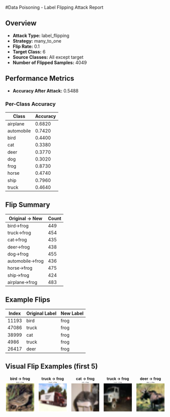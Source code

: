 #Data Poisoning - Label Flipping Attack Report

## Overview

- **Attack Type:** label_flipping
- **Strategy:** many_to_one
- **Flip Rate:** 0.1
- **Target Class:** 6
- **Source Classes:** All except target
- **Number of Flipped Samples:** 4049

## Performance Metrics

- **Accuracy After Attack:** 0.5488

### Per-Class Accuracy

| Class | Accuracy |
|--------|----------|
| airplane | 0.6820 |
| automobile | 0.7420 |
| bird | 0.4400 |
| cat | 0.3380 |
| deer | 0.3770 |
| dog | 0.3020 |
| frog | 0.8730 |
| horse | 0.4740 |
| ship | 0.7960 |
| truck | 0.4640 |

## Flip Summary

| Original -> New | Count |
|------------------|--------|
| bird->frog | 449 |
| truck->frog | 454 |
| cat->frog | 435 |
| deer->frog | 438 |
| dog->frog | 455 |
| automobile->frog | 436 |
| horse->frog | 475 |
| ship->frog | 424 |
| airplane->frog | 483 |

## Example Flips

| Index | Original Label | New Label |
|--------|----------------|-----------|
| 11193 | bird | frog |
| 47086 | truck | frog |
| 38999 | cat | frog |
| 4986 | truck | frog |
| 26417 | deer | frog |

## Visual Flip Examples (first 5)

<div style="display: flex; gap: 10px;">
<div style="text-align: center;"><small><strong>bird -> frog</strong></small><br><img src="examples/flip_11193_2_to_6.png" alt="flip" style="width: 120px;"></div>
<div style="text-align: center;"><small><strong>truck -> frog</strong></small><br><img src="examples/flip_47086_9_to_6.png" alt="flip" style="width: 120px;"></div>
<div style="text-align: center;"><small><strong>cat -> frog</strong></small><br><img src="examples/flip_38999_3_to_6.png" alt="flip" style="width: 120px;"></div>
<div style="text-align: center;"><small><strong>truck -> frog</strong></small><br><img src="examples/flip_4986_9_to_6.png" alt="flip" style="width: 120px;"></div>
<div style="text-align: center;"><small><strong>deer -> frog</strong></small><br><img src="examples/flip_26417_4_to_6.png" alt="flip" style="width: 120px;"></div>
</div>
